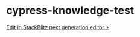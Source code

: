 # cypress-knowledge-test

[Edit in StackBlitz next generation editor ⚡️](https://stackblitz.com/~/github.com/dwightjelee/cypress-knowledge-test)